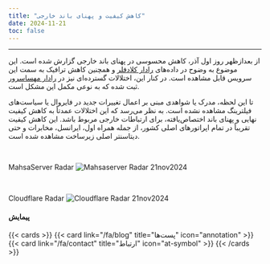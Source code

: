 ```yaml
---
title: "کاهش کیفیت و پهنای باند خارجی"
date: 2024-11-21
toc: false
---
```

---


از بعدازظهر روز اول آذر، کاهش محسوسی در پهنای باند خارجی گزارش شده است. این موضوع به وضوح در داده‌های [رادار کلادفلر](https://radar.cloudflare.com/ir?dateStart=2024-11-14&dateEnd=2024-11-22) و همچنین کاهش ترافیک به سمت این سرویس قابل مشاهده است. در کنار این، اختلالات گسترده‌ای نیز در [رادار مهساسرور](https://www.mahsaserver.com/radar/) ثبت شده که به نوعی مکمل این مشکل است.

تا این لحظه، مدرک یا شواهدی مبنی بر اعمال تغییرات جدید در فایروال یا سیاست‌های فیلترینگ مشاهده نشده است. به نظر می‌رسد که این اختلالات عمدتاً به کاهش کیفیت نهایی و پهنای باند اختصاص‌یافته، برای ارتباطات خارجی مربوط باشد. این کاهش کیفیت تقریباً در تمام اپراتورهای اصلی کشور، از جمله همراه اول، ایرانسل، مخابرات و حتی دیتاسنتر اصلی زیرساخت مشاهده شده است.

<br>

MahsaServer Radar
![Mahsaserver Radar 21nov2024](https://github.com/user-attachments/assets/229274ef-2118-4490-8b74-17ec7ae0dc32)

<br>

Cloudflare Radar
![Cloudflare Radar 21nov2024](https://github.com/user-attachments/assets/84f415da-5163-475e-84d0-40dea732fb0e)


#### پیمایش

{{< cards >}}
  {{< card link="/fa/blog" title="پست‌ها" icon="annotation" >}}
  {{< card link="/fa/contact" title="ارتباط" icon="at-symbol" >}}
{{< /cards >}}
